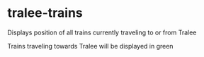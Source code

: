 # tralee-trains
Displays position of all trains currently traveling to or from Tralee

Trains traveling towards Tralee will be displayed in green
